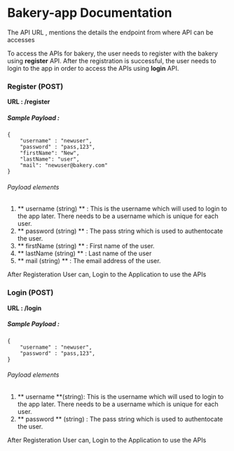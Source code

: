 # Bakery-app Documentation

The API URL , mentions the details the endpoint from where API can be accesses

To access the APIs for bakery, the user needs to register with the bakery using **register** API.
After the registration is successful, the user needs to login to the app in order to access the APIs using **login** API.

### Register (POST)
**URL : /register**
##### Sample Payload :
```
{
    "username" : "newuser",
    "password" : "pass,123",
    "firstName": "New",
    "lastName": "user",
    "mail": "newuser@bakery.com"
}
```
###### Payload elements
1. ** username (string) ** : This is the username which will used to login to the app later. There needs to be a username which is unique for each user.
2. ** password (string) ** : The pass string which is used to authentocate the user.
3. ** firstName (string) ** : First name of the user.
4. ** lastName (string) ** : Last name of the user
5. ** mail (string) ** : The email address of the user.

After Registeration User can, Login to the Application to use the APIs


### Login (POST)
**URL : /login**
##### Sample Payload :
```
{
    "username" : "newuser",
    "password" : "pass,123",
}
```
###### Payload elements
1. ** username **(string): This is the username which will used to login to the app later. There needs to be a username which is unique for each user.
2. ** password ** (string)  : The pass string which is used to authentocate the user.

After Registeration User can, Login to the Application to use the APIs
